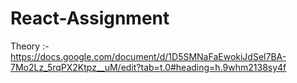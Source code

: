 # React-Assignment

Theory :- https://docs.google.com/document/d/1D5SMNaFaEwokiJdSel7BA-7Mo2Lz_5rqPX2Ktpz__uM/edit?tab=t.0#heading=h.9whm2138sy4f
